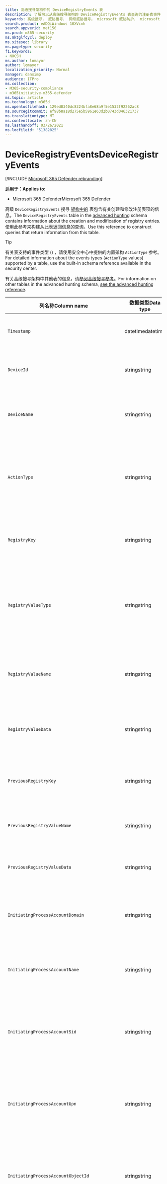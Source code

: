 ```yaml
---
title: 高级搜寻架构中的 DeviceRegistryEvents 表
description: 了解可以从高级搜寻架构的 DeviceRegistryEvents 表查询的注册表事件
keywords: 高级搜寻， 威胁搜寻， 网络威胁搜寻， microsoft 威胁防护， microsoft 365， mtp， m365， 搜索， 查询， 遥测， 架构参考， kusto， 表格， 列， 数据类型， 注册表事件， 注册表， DeviceRegistryEvents， key， 子项， 值
search.product: eADQiWindows 10XVcnh
search.appverid: met150
ms.prod: m365-security
ms.mktglfcycl: deploy
ms.sitesec: library
ms.pagetype: security
f1.keywords:
- NOCSH
ms.author: lomayor
author: lomayor
localization_priority: Normal
manager: dansimp
audience: ITPro
ms.collection:
- M365-security-compliance
- m365initiative-m365-defender
ms.topic: article
ms.technology: m365d
ms.openlocfilehash: 129ed0340dc8324bfa8e68a9f5e1532f92262ac8
ms.sourcegitcommit: ef98b8a18d275e5b5961e63d2b0743d046321737
ms.translationtype: MT
ms.contentlocale: zh-CN
ms.lasthandoff: 03/26/2021
ms.locfileid: "51382825"
---
```

# <a name="deviceregistryevents"></a><span data-ttu-id="eaa70-104">DeviceRegistryEvents</span><span class="sxs-lookup"><span data-stu-id="eaa70-104">DeviceRegistryEvents</span></span>

[!INCLUDE [Microsoft 365 Defender rebranding](../includes/microsoft-defender.md)]


<span data-ttu-id="eaa70-105">**适用于：**</span><span class="sxs-lookup"><span data-stu-id="eaa70-105">**Applies to:**</span></span>
- <span data-ttu-id="eaa70-106">Microsoft 365 Defender</span><span class="sxs-lookup"><span data-stu-id="eaa70-106">Microsoft 365 Defender</span></span>

<span data-ttu-id="eaa70-107">高级 `DeviceRegistryEvents` 搜寻 [架构中的](advanced-hunting-overview.md) 表包含有关创建和修改注册表项的信息。</span><span class="sxs-lookup"><span data-stu-id="eaa70-107">The `DeviceRegistryEvents` table in the [advanced hunting](advanced-hunting-overview.md) schema contains information about the creation and modification of registry entries.</span></span> <span data-ttu-id="eaa70-108">使用此参考来构建从此表返回信息的查询。</span><span class="sxs-lookup"><span data-stu-id="eaa70-108">Use this reference to construct queries that return information from this table.</span></span>

>[!TIP]
> <span data-ttu-id="eaa70-109">有关表支持的事件类型 () ，请使用安全中心中提供的内置架构 `ActionType` 参考。</span><span class="sxs-lookup"><span data-stu-id="eaa70-109">For detailed information about the events types (`ActionType` values) supported by a table, use the  built-in schema reference available in the security center.</span></span>

<span data-ttu-id="eaa70-110">有关高级搜寻架构中其他表的信息，请[参阅高级搜寻参考](advanced-hunting-schema-tables.md)。</span><span class="sxs-lookup"><span data-stu-id="eaa70-110">For information on other tables in the advanced hunting schema, [see the advanced hunting reference](advanced-hunting-schema-tables.md).</span></span>

| <span data-ttu-id="eaa70-111">列名称</span><span class="sxs-lookup"><span data-stu-id="eaa70-111">Column name</span></span> | <span data-ttu-id="eaa70-112">数据类型</span><span class="sxs-lookup"><span data-stu-id="eaa70-112">Data type</span></span> | <span data-ttu-id="eaa70-113">说明</span><span class="sxs-lookup"><span data-stu-id="eaa70-113">Description</span></span> |
|-------------|-----------|-------------|
| `Timestamp` | <span data-ttu-id="eaa70-114">datetime</span><span class="sxs-lookup"><span data-stu-id="eaa70-114">datetime</span></span> | <span data-ttu-id="eaa70-115">记录事件的日期和时间</span><span class="sxs-lookup"><span data-stu-id="eaa70-115">Date and time when the event was recorded</span></span> |
| `DeviceId` | <span data-ttu-id="eaa70-116">string</span><span class="sxs-lookup"><span data-stu-id="eaa70-116">string</span></span> | <span data-ttu-id="eaa70-117">服务中的计算机的唯一标识符</span><span class="sxs-lookup"><span data-stu-id="eaa70-117">Unique identifier for the machine in the service</span></span> |
| `DeviceName` | <span data-ttu-id="eaa70-118">string</span><span class="sxs-lookup"><span data-stu-id="eaa70-118">string</span></span> | <span data-ttu-id="eaa70-119">计算机的完全限定域名 (FQDN)</span><span class="sxs-lookup"><span data-stu-id="eaa70-119">Fully qualified domain name (FQDN) of the machine</span></span> |
| `ActionType` | <span data-ttu-id="eaa70-120">string</span><span class="sxs-lookup"><span data-stu-id="eaa70-120">string</span></span> | <span data-ttu-id="eaa70-121">触发事件的活动类型。</span><span class="sxs-lookup"><span data-stu-id="eaa70-121">Type of activity that triggered the event.</span></span> <span data-ttu-id="eaa70-122">有关详细信息 [，请参阅门户内架构](advanced-hunting-schema-tables.md?#get-schema-information-in-the-security-center) 参考</span><span class="sxs-lookup"><span data-stu-id="eaa70-122">See the [in-portal schema reference](advanced-hunting-schema-tables.md?#get-schema-information-in-the-security-center) for details</span></span> |
| `RegistryKey` | <span data-ttu-id="eaa70-123">string</span><span class="sxs-lookup"><span data-stu-id="eaa70-123">string</span></span> | <span data-ttu-id="eaa70-124">已记录操作所应用到的注册表项</span><span class="sxs-lookup"><span data-stu-id="eaa70-124">Registry key that the recorded action was applied to</span></span> |
| `RegistryValueType` | <span data-ttu-id="eaa70-125">string</span><span class="sxs-lookup"><span data-stu-id="eaa70-125">string</span></span> | <span data-ttu-id="eaa70-126">已记录操作所应用到的注册表值的数据类型（如二进制或字符串）</span><span class="sxs-lookup"><span data-stu-id="eaa70-126">Data type, such as binary or string, of the registry value that the recorded action was applied to</span></span> |
| `RegistryValueName` | <span data-ttu-id="eaa70-127">string</span><span class="sxs-lookup"><span data-stu-id="eaa70-127">string</span></span> | <span data-ttu-id="eaa70-128">已记录操作所应用到的注册表值的名称</span><span class="sxs-lookup"><span data-stu-id="eaa70-128">Name of the registry value that the recorded action was applied to</span></span> |
| `RegistryValueData` | <span data-ttu-id="eaa70-129">string</span><span class="sxs-lookup"><span data-stu-id="eaa70-129">string</span></span> | <span data-ttu-id="eaa70-130">已记录操作应用于的注册表值的数据</span><span class="sxs-lookup"><span data-stu-id="eaa70-130">Data of the registry value that the recorded action was applied to</span></span> |
| `PreviousRegistryKey` | <span data-ttu-id="eaa70-131">string</span><span class="sxs-lookup"><span data-stu-id="eaa70-131">string</span></span> | <span data-ttu-id="eaa70-132">修改前注册表值的原始注册表项</span><span class="sxs-lookup"><span data-stu-id="eaa70-132">Original registry key of the registry value before it was modified</span></span> |
| `PreviousRegistryValueName` | <span data-ttu-id="eaa70-133">string</span><span class="sxs-lookup"><span data-stu-id="eaa70-133">string</span></span> | <span data-ttu-id="eaa70-134">修改前注册表值的原始名称</span><span class="sxs-lookup"><span data-stu-id="eaa70-134">Original name of the registry value before it was modified</span></span> |
| `PreviousRegistryValueData` | <span data-ttu-id="eaa70-135">string</span><span class="sxs-lookup"><span data-stu-id="eaa70-135">string</span></span> | <span data-ttu-id="eaa70-136">修改前注册表值的原始数据</span><span class="sxs-lookup"><span data-stu-id="eaa70-136">Original data of the registry value before it was modified</span></span> |
| `InitiatingProcessAccountDomain` | <span data-ttu-id="eaa70-137">string</span><span class="sxs-lookup"><span data-stu-id="eaa70-137">string</span></span> | <span data-ttu-id="eaa70-138">运行负责事件的进程的帐户的域</span><span class="sxs-lookup"><span data-stu-id="eaa70-138">Domain of the account that ran the process responsible for the event</span></span> |
| `InitiatingProcessAccountName` | <span data-ttu-id="eaa70-139">string</span><span class="sxs-lookup"><span data-stu-id="eaa70-139">string</span></span> | <span data-ttu-id="eaa70-140">运行负责事件的进程的帐户的用户名</span><span class="sxs-lookup"><span data-stu-id="eaa70-140">User name of the account that ran the process responsible for the event</span></span> |
| `InitiatingProcessAccountSid` | <span data-ttu-id="eaa70-141">string</span><span class="sxs-lookup"><span data-stu-id="eaa70-141">string</span></span> | <span data-ttu-id="eaa70-142">安全 (SID) 运行负责事件的进程的帐户的 SID 标识符</span><span class="sxs-lookup"><span data-stu-id="eaa70-142">Security Identifier (SID) of the account that ran the process responsible for the event</span></span> |
| `InitiatingProcessAccountUpn` | <span data-ttu-id="eaa70-143">string</span><span class="sxs-lookup"><span data-stu-id="eaa70-143">string</span></span> | <span data-ttu-id="eaa70-144">用户主体 (UPN) 运行负责事件的进程的帐户的名称</span><span class="sxs-lookup"><span data-stu-id="eaa70-144">User principal name (UPN) of the account that ran the process responsible for the event</span></span> |
| `InitiatingProcessAccountObjectId` | <span data-ttu-id="eaa70-145">string</span><span class="sxs-lookup"><span data-stu-id="eaa70-145">string</span></span> | <span data-ttu-id="eaa70-146">运行负责事件的进程的用户帐户的 Azure AD 对象 ID</span><span class="sxs-lookup"><span data-stu-id="eaa70-146">Azure AD object ID of the user account that ran the process responsible for the event</span></span> |
| `InitiatingProcessSHA1` | <span data-ttu-id="eaa70-147">string</span><span class="sxs-lookup"><span data-stu-id="eaa70-147">string</span></span> | <span data-ttu-id="eaa70-148">启动事件 (映像) 的 SHA-1</span><span class="sxs-lookup"><span data-stu-id="eaa70-148">SHA-1 of the process (image file) that initiated the event</span></span> |
| `InitiatingProcessSHA256` | <span data-ttu-id="eaa70-149">string</span><span class="sxs-lookup"><span data-stu-id="eaa70-149">string</span></span> | <span data-ttu-id="eaa70-150">启动事件 (映像文件) SHA-256。</span><span class="sxs-lookup"><span data-stu-id="eaa70-150">SHA-256 of the process (image file) that initiated the event.</span></span> <span data-ttu-id="eaa70-151">通常不会填充此字段 — 可用时使用 SHA1 列。</span><span class="sxs-lookup"><span data-stu-id="eaa70-151">This field is usually not populated — use the SHA1 column when available.</span></span> |
| `InitiatingProcessMD5` | <span data-ttu-id="eaa70-152">string</span><span class="sxs-lookup"><span data-stu-id="eaa70-152">string</span></span> | <span data-ttu-id="eaa70-153">启动事件的进程 (MD5) 文件哈希</span><span class="sxs-lookup"><span data-stu-id="eaa70-153">MD5 hash of the process (image file) that initiated the event</span></span> |
| `InitiatingProcessFileName` | <span data-ttu-id="eaa70-154">string</span><span class="sxs-lookup"><span data-stu-id="eaa70-154">string</span></span> | <span data-ttu-id="eaa70-155">启动事件的进程的名称</span><span class="sxs-lookup"><span data-stu-id="eaa70-155">Name of the process that initiated the event</span></span> |
| `InitiatingProcessFileSize` | <span data-ttu-id="eaa70-156">long</span><span class="sxs-lookup"><span data-stu-id="eaa70-156">long</span></span> | <span data-ttu-id="eaa70-157">运行负责事件的进程的文件的大小</span><span class="sxs-lookup"><span data-stu-id="eaa70-157">Size of the file that ran the process responsible for the event</span></span> |
| `InitiatingProcessVersionInfoCompanyName` | <span data-ttu-id="eaa70-158">string</span><span class="sxs-lookup"><span data-stu-id="eaa70-158">string</span></span> | <span data-ttu-id="eaa70-159">进程版本信息中的公司名称 (负责) 文件</span><span class="sxs-lookup"><span data-stu-id="eaa70-159">Company name from the version information of the process (image file) responsible for the event</span></span> |
| `InitiatingProcessVersionInfoProductName` | <span data-ttu-id="eaa70-160">string</span><span class="sxs-lookup"><span data-stu-id="eaa70-160">string</span></span> | <span data-ttu-id="eaa70-161">负责事件的进程版本信息中的 (名称) 映像文件</span><span class="sxs-lookup"><span data-stu-id="eaa70-161">Product name from the version information of the process (image file) responsible for the event</span></span> |
|` InitiatingProcessVersionInfoProductVersion` | <span data-ttu-id="eaa70-162">string</span><span class="sxs-lookup"><span data-stu-id="eaa70-162">string</span></span> | <span data-ttu-id="eaa70-163">进程版本信息中的产品版本 (负责) 文件</span><span class="sxs-lookup"><span data-stu-id="eaa70-163">Product version from the version information of the process (image file) responsible for the event</span></span> |
|` InitiatingProcessVersionInfoInternalFileName` | <span data-ttu-id="eaa70-164">string</span><span class="sxs-lookup"><span data-stu-id="eaa70-164">string</span></span> | <span data-ttu-id="eaa70-165">负责事件的进程版本信息 (文件) 文件的内部文件名</span><span class="sxs-lookup"><span data-stu-id="eaa70-165">Internal file name from the version information of the process (image file) responsible for the event</span></span> |
| `InitiatingProcessVersionInfoOriginalFileName` | <span data-ttu-id="eaa70-166">string</span><span class="sxs-lookup"><span data-stu-id="eaa70-166">string</span></span> | <span data-ttu-id="eaa70-167">进程版本信息的原始文件名 (负责) 文件</span><span class="sxs-lookup"><span data-stu-id="eaa70-167">Original file name from the version information of the process (image file) responsible for the event</span></span> |
| `InitiatingProcessVersionInfoFileDescription` | <span data-ttu-id="eaa70-168">string</span><span class="sxs-lookup"><span data-stu-id="eaa70-168">string</span></span> | <span data-ttu-id="eaa70-169">负责事件的进程版本信息 (映像) 说明</span><span class="sxs-lookup"><span data-stu-id="eaa70-169">Description from the version information of the process (image file) responsible for the event</span></span> |
| `InitiatingProcessId` | <span data-ttu-id="eaa70-170">int</span><span class="sxs-lookup"><span data-stu-id="eaa70-170">int</span></span> | <span data-ttu-id="eaa70-171">进程 ID (PID) 启动事件的过程的 PID</span><span class="sxs-lookup"><span data-stu-id="eaa70-171">Process ID (PID) of the process that initiated the event</span></span> |
| `InitiatingProcessCommandLine` | <span data-ttu-id="eaa70-172">string</span><span class="sxs-lookup"><span data-stu-id="eaa70-172">string</span></span> | <span data-ttu-id="eaa70-173">用于运行启动事件的进程的命令行</span><span class="sxs-lookup"><span data-stu-id="eaa70-173">Command line used to run the process that initiated the event</span></span> |
| `InitiatingProcessCreationTime` | <span data-ttu-id="eaa70-174">datetime</span><span class="sxs-lookup"><span data-stu-id="eaa70-174">datetime</span></span> | <span data-ttu-id="eaa70-175">启动事件的过程的日期和时间</span><span class="sxs-lookup"><span data-stu-id="eaa70-175">Date and time when the process that initiated the event was started</span></span> |
| `InitiatingProcessFolderPath` | <span data-ttu-id="eaa70-176">string</span><span class="sxs-lookup"><span data-stu-id="eaa70-176">string</span></span> | <span data-ttu-id="eaa70-177">包含启动事件 (进程) 文件的文件夹</span><span class="sxs-lookup"><span data-stu-id="eaa70-177">Folder containing the process (image file) that initiated the event</span></span> |
| `InitiatingProcessParentId` | <span data-ttu-id="eaa70-178">int</span><span class="sxs-lookup"><span data-stu-id="eaa70-178">int</span></span> | <span data-ttu-id="eaa70-179">进程 ID (PID) 生成负责事件的进程的父进程的 PID</span><span class="sxs-lookup"><span data-stu-id="eaa70-179">Process ID (PID) of the parent process that spawned the process responsible for the event</span></span> |
| `InitiatingProcessParentFileName` | <span data-ttu-id="eaa70-180">string</span><span class="sxs-lookup"><span data-stu-id="eaa70-180">string</span></span> | <span data-ttu-id="eaa70-181">生成负责事件的进程的父进程的名称</span><span class="sxs-lookup"><span data-stu-id="eaa70-181">Name of the parent process that spawned the process responsible for the event</span></span> |
| `InitiatingProcessParentCreationTime` | <span data-ttu-id="eaa70-182">datetime</span><span class="sxs-lookup"><span data-stu-id="eaa70-182">datetime</span></span> | <span data-ttu-id="eaa70-183">启动负责事件的进程的父级的日期和时间</span><span class="sxs-lookup"><span data-stu-id="eaa70-183">Date and time when the parent of the process responsible for the event was started</span></span> |
| `InitiatingProcessIntegrityLevel` | <span data-ttu-id="eaa70-184">string</span><span class="sxs-lookup"><span data-stu-id="eaa70-184">string</span></span> | <span data-ttu-id="eaa70-185">启动事件的过程的完整性级别。</span><span class="sxs-lookup"><span data-stu-id="eaa70-185">Integrity level of the process that initiated the event.</span></span> <span data-ttu-id="eaa70-186">Windows 根据某些特征（例如是否从 Internet 下载启动）将完整性级别分配给进程。</span><span class="sxs-lookup"><span data-stu-id="eaa70-186">Windows assigns integrity levels to processes based on certain characteristics, such as if they were launched from an internet download.</span></span> <span data-ttu-id="eaa70-187">这些完整性级别影响对资源的权限</span><span class="sxs-lookup"><span data-stu-id="eaa70-187">These integrity levels influence permissions to resources</span></span> |
| `InitiatingProcessTokenElevation` | <span data-ttu-id="eaa70-188">string</span><span class="sxs-lookup"><span data-stu-id="eaa70-188">string</span></span> | <span data-ttu-id="eaa70-189">指示是否存在用户访问控制的令牌类型 (UAC) 启动事件的进程应用的特权提升</span><span class="sxs-lookup"><span data-stu-id="eaa70-189">Token type indicating the presence or absence of User Access Control (UAC) privilege elevation applied to the process that initiated the event</span></span> |
| `ReportId` | <span data-ttu-id="eaa70-190">long</span><span class="sxs-lookup"><span data-stu-id="eaa70-190">long</span></span> | <span data-ttu-id="eaa70-191">基于重复计数器的事件标识符。</span><span class="sxs-lookup"><span data-stu-id="eaa70-191">Event identifier based on a repeating counter.</span></span> <span data-ttu-id="eaa70-192">若要标识唯一事件，此列必须与 DeviceName 和 Timestamp 列一起使用</span><span class="sxs-lookup"><span data-stu-id="eaa70-192">To identify unique events, this column must be used in conjunction with the DeviceName and Timestamp columns</span></span> |
| `AppGuardContainerId` | <span data-ttu-id="eaa70-193">string</span><span class="sxs-lookup"><span data-stu-id="eaa70-193">string</span></span> | <span data-ttu-id="eaa70-194">应用程序防护用于隔离浏览器活动的虚拟化容器的标识符</span><span class="sxs-lookup"><span data-stu-id="eaa70-194">Identifier for the virtualized container used by Application Guard to isolate browser activity</span></span> |

## <a name="related-topics"></a><span data-ttu-id="eaa70-195">相关主题</span><span class="sxs-lookup"><span data-stu-id="eaa70-195">Related topics</span></span>
- [<span data-ttu-id="eaa70-196">高级搜寻概述</span><span class="sxs-lookup"><span data-stu-id="eaa70-196">Advanced hunting overview</span></span>](advanced-hunting-overview.md)
- [<span data-ttu-id="eaa70-197">了解查询语言</span><span class="sxs-lookup"><span data-stu-id="eaa70-197">Learn the query language</span></span>](advanced-hunting-query-language.md)
- [<span data-ttu-id="eaa70-198">使用共享查询</span><span class="sxs-lookup"><span data-stu-id="eaa70-198">Use shared queries</span></span>](advanced-hunting-shared-queries.md)
- [<span data-ttu-id="eaa70-199">跨设备、电子邮件、应用和标识进行查寻</span><span class="sxs-lookup"><span data-stu-id="eaa70-199">Hunt across devices, emails, apps, and identities</span></span>](advanced-hunting-query-emails-devices.md)
- [<span data-ttu-id="eaa70-200">了解架构</span><span class="sxs-lookup"><span data-stu-id="eaa70-200">Understand the schema</span></span>](advanced-hunting-schema-tables.md)
- [<span data-ttu-id="eaa70-201">应用查询最佳做法</span><span class="sxs-lookup"><span data-stu-id="eaa70-201">Apply query best practices</span></span>](advanced-hunting-best-practices.md)
